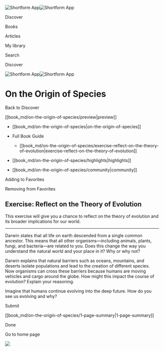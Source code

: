 ![Shortform App](/img/logo.36a2399e.svg)![Shortform App](/img/logo-dark.70c1b072.svg)

Discover

Books

Articles

My library

Search

Discover

![Shortform App](/img/logo.36a2399e.svg)![Shortform App](/img/logo-dark.70c1b072.svg)

# On the Origin of Species

Back to Discover

[[book_md/on-the-origin-of-species/preview|preview]]

  * [[book_md/on-the-origin-of-species|on-the-origin-of-species]]
  * Full Book Guide

    * [[book_md/on-the-origin-of-species/exercise-reflect-on-the-theory-of-evolution|exercise-reflect-on-the-theory-of-evolution]]
  * [[book_md/on-the-origin-of-species/highlights|highlights]]
  * [[book_md/on-the-origin-of-species/community|community]]



Adding to Favorites 

Removing from Favorites 

## Exercise: Reflect on the Theory of Evolution

This exercise will give you a chance to reflect on the theory of evolution and its broader implications for our world.

* * *

Darwin states that all life on earth descended from a single common ancestor. This means that all other organisms—including animals, plants, fungi, and bacteria—are related to you. Does this change the way you understand the natural world and your place in it? Why or why not?

Darwin explains that natural barriers such as oceans, mountains, and deserts isolate populations and lead to the creation of different species. Now organisms can cross these barriers because humans are moving vehicles and cargo around the globe. How might this impact the course of evolution? Explain your reasoning.

Imagine that humans continue evolving into the deep future. How do you see us evolving and why?

Submit 

[[book_md/on-the-origin-of-species/1-page-summary|1-page-summary]]

Done

Go to home page 

![](https://bat.bing.com/action/0?ti=56018282&Ver=2&mid=5adc4c4a-6ebd-404a-9b03-8ee2a2fc0578&sid=f30c5e70639211ee87d33f0876d93783&vid=f30c9700639211eeb3a75d830392c94f&vids=0&msclkid=N&pi=0&lg=en-US&sw=800&sh=600&sc=24&nwd=1&tl=Shortform%20%7C%20Book&p=https%3A%2F%2Fwww.shortform.com%2Fapp%2Fbook%2Fon-the-origin-of-species%2Fexercise-reflect-on-the-theory-of-evolution&r=&lt=310&evt=pageLoad&sv=1&rn=123773)
